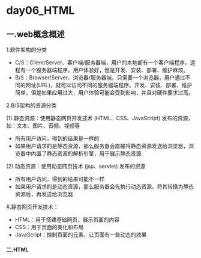 # day06_HTML



## 一.web概念概述

1.软件架构的分类

- C/S：Client/Server、客户端/服务器端，用户的本地都有一个客户端程序，远程有一个服务器端程序。用户体验好，但是开发、安装、部署、维护麻烦。
- B/S：Browser/Server、浏览器/服务器端，只需要一个浏览器，用户通过不同的网址(URL)，就可以访问不同的服务器端程序。开发、安装、部署、维护简单，但是如果应用过大，用户体验可能会受到影响，并且对硬件要求过高。

2.B/S架构的资源分类

(1).静态资源：使用静态网页开发技术 (HTML、CSS、JavaScript) 发布的资源，如：文本、图片、音频、视频等

- 所有用户访问，得到的结果是一样的
- 如果用户请求的是静态资源，那么服务器会直接将静态资源发送给浏览器，浏览器中内置了静态资源的解析引擎，用于展示静态资源

(2).动态资源：使用动态网页技术 (jsp、servlet) 发布的资源

- 所有用户访问，得到的结果可能不一样
- 如果用户请求的是动态资源，那么服务器会先执行动态资源，将其转换为静态资源后，再发送给浏览器

#.静态网页开发技术：

- HTML：用于搭建基础网页，展示页面的内容
- CSS：用于页面的美化和布局
- JavaScript：控制页面的元素，让页面有一些动态的效果



#### 二.HTML

